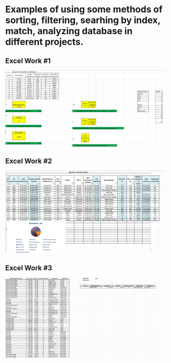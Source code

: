 # Examples of using some methods of sorting, filtering, searhing by index, match, analyzing database in different projects.

## Excel Work #1
![Excel work#1](./img/1.jpg)

## Excel Work #2
![Excel work#2](./img/2.jpg)

## Excel Work #3
![Excel work#3](./img/3.jpg)